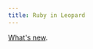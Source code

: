 ```yaml
---
title: Ruby in Leopard
---
```


[What's new](http://trac.macosforge.org/projects/ruby/wiki/WhatsNewInLeopard).
